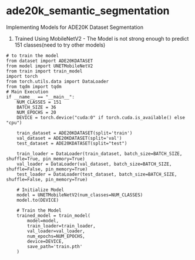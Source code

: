 # ade20k_semantic_segmentation
Implementing Models for ADE20K Dataset Segmentation

1. Trained Using MobileNetV2 - The Model is not strong enough to predict 151 classes(need to try other models)


```
# to train the model
from dataset import ADE20KDATASET
from model import UNETMobileNetV2
from train import train_model
import torch
from torch.utils.data import DataLoader
from tqdm import tqdm
# Main Execution
if __name__ == "__main__":
    NUM_CLASSES = 151
    BATCH_SIZE = 36
    NUM_EPOCHS = 20
    DEVICE = torch.device("cuda:0" if torch.cuda.is_available() else "cpu")
    
    train_dataset = ADE20KDATASET(split='train')
    val_dataset = ADE20KDATASET(split='val')
    test_dataset = ADE20KDATASET(split="test")

    train_loader = DataLoader(train_dataset, batch_size=BATCH_SIZE, shuffle=True, pin_memory=True)
    val_loader = DataLoader(val_dataset, batch_size=BATCH_SIZE, shuffle=False, pin_memory=True)
    test_loader = DataLoader(test_dataset, batch_size=BATCH_SIZE, shuffle=False, pin_memory=True)

    # Initialize Model
    model = UNETMobileNetV2(num_classes=NUM_CLASSES)
    model.to(DEVICE)
    
    # Train the Model
    trained_model = train_model(
        model=model,
        train_loader=train_loader,
        val_loader=val_loader,
        num_epochs=NUM_EPOCHS,
        device=DEVICE,
        save_path='train.pth'
    )
```